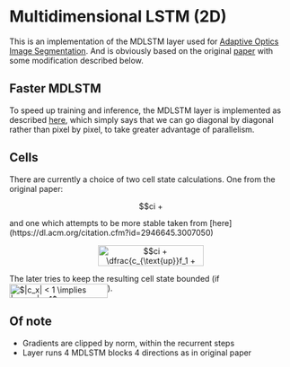 # Multidimensional LSTM (2D)
This is an implementation of the MDLSTM layer used for [Adaptive Optics Image Segmentation](https://www.nature.com/articles/s41598-018-26350-3). And is obviously based on the original [paper](https://arxiv.org/abs/0705.2011) with some modification described below. 


## Faster MDLSTM
To speed up training and inference, the MDLSTM layer is implemented as described [here](https://ieeexplore.ieee.org/document/7814068), which simply says that we can go diagonal by diagonal rather than pixel by pixel, to take greater advantage of parallelism.

## Cells 
There are currently a choice of two cell state calculations. One from the original paper:
<p align="center"><img alt="$$ci + c_{\text{up}}f_1 + c_{\text{left}}f_2,$$" src="https://github.com/benDavidson6/MDLSTM/tree/master/svgs/b4654fa7580147c03705b6983106e382.svg" align="middle" width="137.5412346pt" height="16.1187015pt"/></p>
and one which attempts to be more stable taken from [here](https://dl.acm.org/citation.cfm?id=2946645.3007050)
<p align="center"><img alt="$$ci + \dfrac{c_{\text{up}}f_1 + c_{\text{left}}f_2}{f_1 + f_2}(1 - i).$$" src="https://github.com/benDavidson6/MDLSTM/tree/master/svgs/b0e14f6eb8534349faaad143e2205eb9.svg" align="middle" width="188.2454706pt" height="37.0084374pt"/></p>
The later tries to keep the resulting cell state bounded (if <img alt="$|c_x| &lt; 1 \implies |new_c| &lt; 1$" src="https://github.com/benDavidson6/MDLSTM/tree/master/svgs/99de0fe9eb7ff6efd3a685ceed898ee7.svg" align="middle" width="174.66330914999998pt" height="24.65753399999998pt"/>).

## Of note
- Gradients are clipped by norm, within the recurrent steps
- Layer runs 4 MDLSTM blocks 4 directions as in original paper
